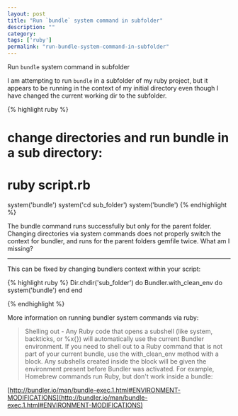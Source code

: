 ```yaml
---
layout: post
title: "Run `bundle` system command in subfolder"
description: ""
category:
tags: ['ruby']
permalink: "run-bundle-system-command-in-subfolder"
---
```


Run `bundle` system command in subfolder


I am attempting to run `bundle` in a subfolder of my ruby project, but it appears to be running in the context of my initial directory even though I have changed the current working dir to the subfolder.

{% highlight ruby %}
# change directories and run bundle in a sub directory:
# ruby script.rb
system('bundle')
system('cd sub_folder')
system('bundle')
{% endhighlight %}

The bundle command runs successfully but only for the parent folder. Changing directories via system commands does not properly switch the context for bundler, and runs for the parent folders gemfile twice. What am I missing?


---------------------------------------
This can be fixed by changing bundlers context within your script:


{% highlight ruby %}
  Dir.chdir('sub_folder') do
    Bundler.with_clean_env do
      system('bundle')
    end
  end

{% endhighlight %}


More information on running bundler system commands via ruby:

  > Shelling out - Any Ruby code that opens a subshell (like system, backticks, or %x{}) will automatically use the current Bundler environment. If you need to shell out to a Ruby command that is not part of your current bundle, use the with\_clean\_env method with a block. Any subshells created inside the block will be given the environment present before Bundler was activated. For example, Homebrew commands run Ruby, but don't work inside a bundle:

  [http://bundler.io/man/bundle-exec.1.html#ENVIRONMENT-MODIFICATIONS](http://bundler.io/man/bundle-exec.1.html#ENVIRONMENT-MODIFICATIONS)


